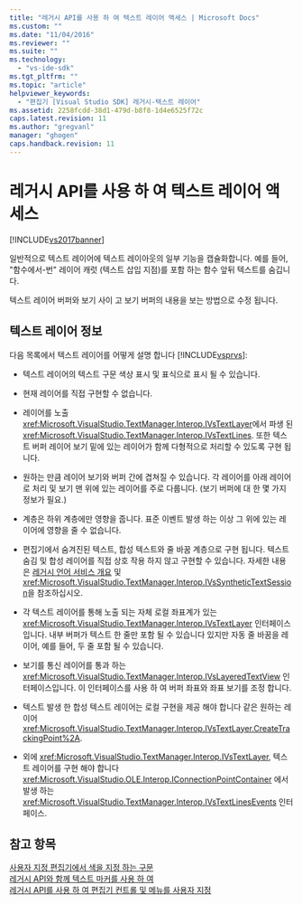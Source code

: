```yaml
---
title: "레거시 API를 사용 하 여 텍스트 레이어 액세스 | Microsoft Docs"
ms.custom: ""
ms.date: "11/04/2016"
ms.reviewer: ""
ms.suite: ""
ms.technology: 
  - "vs-ide-sdk"
ms.tgt_pltfrm: ""
ms.topic: "article"
helpviewer_keywords: 
  - "편집기 [Visual Studio SDK] 레거시-텍스트 레이어"
ms.assetid: 2258fcdd-38d1-479d-b8f8-1d4e6525f72c
caps.latest.revision: 11
ms.author: "gregvanl"
manager: "ghogen"
caps.handback.revision: 11
---
```

# 레거시 API를 사용 하 여 텍스트 레이어 액세스
[!INCLUDE[vs2017banner](../code-quality/includes/vs2017banner.md)]

일반적으로 텍스트 레이어에 텍스트 레이아웃의 일부 기능을 캡슐화합니다.  예를 들어, "함수에서\-번" 레이어 캐럿 \(텍스트 삽입 지점\)를 포함 하는 함수 앞뒤 텍스트를 숨깁니다.  
  
 텍스트 레이어 버퍼와 보기 사이 고 보기 버퍼의 내용을 보는 방법으로 수정 됩니다.  
  
## 텍스트 레이어 정보  
 다음 목록에서 텍스트 레이어를 어떻게 설명 합니다 [!INCLUDE[vsprvs](../code-quality/includes/vsprvs_md.md)]:  
  
-   텍스트 레이어의 텍스트 구문 색상 표시 및 표식으로 표시 될 수 있습니다.  
  
-   현재 레이어를 직접 구현할 수 없습니다.  
  
-   레이어를 노출 <xref:Microsoft.VisualStudio.TextManager.Interop.IVsTextLayer>에서 파생 된 <xref:Microsoft.VisualStudio.TextManager.Interop.IVsTextLines>.  또한 텍스트 버퍼 레이어 보기 밑에 있는 레이어가 함께 다형적으로 처리할 수 있도록 구현 됩니다.  
  
-   원하는 만큼 레이어 보기와 버퍼 간에 겹쳐질 수 있습니다.  각 레이어를 아래 레이어로 처리 및 보기 맨 위에 있는 레이어를 주로 다룹니다.  \(보기 버퍼에 대 한 몇 가지 정보가 필요.\)  
  
-   계층은 하위 계층에만 영향을 줍니다.  표준 이벤트 발생 하는 이상 그 위에 있는 레이어에 영향을 줄 수 없습니다.  
  
-   편집기에서 숨겨진된 텍스트, 합성 텍스트와 줄 바꿈 계층으로 구현 됩니다.  텍스트 숨김 및 합성 레이어를 직접 상호 작용 하지 않고 구현할 수 있습니다.  자세한 내용은 [레거시 언어 서비스 개요](../extensibility/internals/outlining-in-a-legacy-language-service.md) 및 <xref:Microsoft.VisualStudio.TextManager.Interop.IVsSyntheticTextSession>을 참조하십시오.  
  
-   각 텍스트 레이어를 통해 노출 되는 자체 로컬 좌표계가 있는 <xref:Microsoft.VisualStudio.TextManager.Interop.IVsTextLayer> 인터페이스입니다.  내부 버퍼가 텍스트 한 줄만 포함 될 수 있습니다 있지만 자동 줄 바꿈을 레이어, 예를 들어, 두 줄 포함 될 수 있습니다.  
  
-   보기를 통신 레이어를 통과 하는 <xref:Microsoft.VisualStudio.TextManager.Interop.IVsLayeredTextView> 인터페이스입니다.  이 인터페이스를 사용 하 여 버퍼 좌표와 좌표 보기를 조정 합니다.  
  
-   텍스트 발생 한 합성 텍스트 레이어는 로컬 구현을 제공 해야 합니다 같은 원하는 레이어 <xref:Microsoft.VisualStudio.TextManager.Interop.IVsTextLayer.CreateTrackingPoint%2A>.  
  
-   외에 <xref:Microsoft.VisualStudio.TextManager.Interop.IVsTextLayer>, 텍스트 레이어를 구현 해야 합니다 <xref:Microsoft.VisualStudio.OLE.Interop.IConnectionPointContainer> 에서 발생 하는 <xref:Microsoft.VisualStudio.TextManager.Interop.IVsTextLinesEvents> 인터페이스.  
  
## 참고 항목  
 [사용자 지정 편집기에서 색을 지정 하는 구문](../extensibility/syntax-coloring-in-custom-editors.md)   
 [레거시 API와 함께 텍스트 마커를 사용 하 여](../extensibility/using-text-markers-with-the-legacy-api.md)   
 [레거시 API를 사용 하 여 편집기 컨트롤 및 메뉴를 사용자 지정](../extensibility/customizing-editor-controls-and-menus-by-using-the-legacy-api.md)